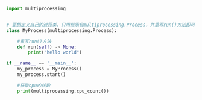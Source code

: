 
<BlogInfo title="28.定义自己的进程类" author="白日梦想猿" pv=0 read_times=0 pre_cost_time=0分16秒 category="并发编程" tag_list="['并发编程']" create_time="2022.03.05 17:02:43" update_time="2022.03.05 17:05:46" />

```python
import multiprocessing


# 要想定义自己的进程类，只用继承自multiprocessing.Process，并重写run()方法即可
class MyProcess(multiprocessing.Process):

    #重写run()方法
    def run(self) -> None:
        print("hello world")

if __name__ == '__main__':
    my_process = MyProcess()
    my_process.start()

    #获取cpu的核数
    print(multiprocessing.cpu_count())


```

